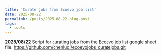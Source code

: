 ```yaml
---
title: 'Curate jobs from Ecoevo job list'
date: 2025-08-22
permalink: /posts/2025-08-22-blog-post
tags:
  - tools
---
```


**2025/08/22**
Script for curating jobs from the Ecoevo job list google sheet file.
https://github.com/chenludi/ecoevojobs_curatejobs.git
